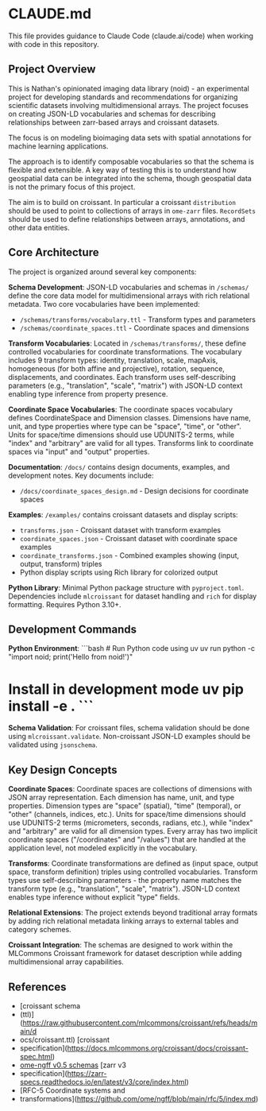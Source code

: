 # CLAUDE.md

This file provides guidance to Claude Code (claude.ai/code) when working with
code in this repository.

## Project Overview

This is Nathan's opinionated imaging data library (noid) - an experimental
project for developing standards and recommendations for organizing scientific
datasets involving multidimensional arrays. The project focuses on creating
JSON-LD vocabularies and schemas for describing relationships between zarr-based
arrays and croissant datasets.

The focus is on modeling bioimaging data sets with spatial annotations for
machine learning applications.

The approach is to identify composable vocabularies so that the schema is
flexible and extensible. A key way of testing this is to understand how
geospatial data can be integrated into the schema, though geospatial data is not
the primary focus of this project.

The aim is to build on croissant. In particular a croissant `distribution`
should be used to point to collections of arrays in `ome-zarr` files.
`RecordSets` should be used to define relationships between arrays, annotations,
and other data entities.

## Core Architecture

The project is organized around several key components:

**Schema Development**: JSON-LD vocabularies and schemas in `/schemas/`
define the core data model for multidimensional arrays with rich relational
metadata. Two core vocabularies have been implemented:
- `/schemas/transforms/vocabulary.ttl` - Transform types and parameters
- `/schemas/coordinate_spaces.ttl` - Coordinate spaces and dimensions

**Transform Vocabularies**: Located in `/schemas/transforms/`, these define
controlled vocabularies for coordinate transformations. The vocabulary includes
9 transform types: identity, translation, scale, mapAxis, homogeneous (for both
affine and projective), rotation, sequence, displacements, and coordinates.
Each transform uses self-describing parameters (e.g., "translation", "scale",
"matrix") with JSON-LD context enabling type inference from property presence.

**Coordinate Space Vocabularies**: The coordinate spaces vocabulary defines
CoordinateSpace and Dimension classes. Dimensions have name, unit, and type
properties where type can be "space", "time", or "other". Units for space/time
dimensions should use UDUNITS-2 terms, while "index" and "arbitrary" are valid
for all types. Transforms link to coordinate spaces via "input" and "output"
properties.

**Documentation**: `/docs/` contains design documents, examples, and development
notes. Key documents include:
- `/docs/coordinate_spaces_design.md` - Design decisions for coordinate spaces

**Examples**: `/examples/` contains croissant datasets and display scripts:
- `transforms.json` - Croissant dataset with transform examples
- `coordinate_spaces.json` - Croissant dataset with coordinate space examples  
- `coordinate_transforms.json` - Combined examples showing (input, output, transform) triples
- Python display scripts using Rich library for colorized output

**Python Library**: Minimal Python package structure with `pyproject.toml`.
Dependencies include `mlcroissant` for dataset handling and `rich` for display
formatting. Requires Python 3.10+.

## Development Commands

**Python Environment**: ```bash # Run Python code using uv uv run python -c
"import noid; print('Hello from noid!')"

# Install in development mode uv pip install -e . ```

**Schema Validation**: For croissant files, schema validation should be
done using `mlcroissant.validate`. Non-croissant JSON-LD examples  should be
validated using `jsonschema`.

## Key Design Concepts

**Coordinate Spaces**: Coordinate spaces are collections of dimensions with
JSON array representation. Each dimension has name, unit, and type properties.
Dimension types are "space" (spatial), "time" (temporal), or "other" 
(channels, indices, etc.). Units for space/time dimensions should use UDUNITS-2
terms (micrometers, seconds, radians, etc.), while "index" and "arbitrary" are
valid for all dimension types. Every array has two implicit coordinate spaces
("/coordinates" and "/values") that are handled at the application level, not
modeled explicitly in the vocabulary.

**Transforms**: Coordinate transformations are defined as (input space, output
space, transform definition) triples using controlled vocabularies. Transform
types use self-describing parameters - the property name matches the transform
type (e.g., "translation", "scale", "matrix"). JSON-LD context enables type
inference without explicit "type" fields.

**Relational Extensions**: The project extends beyond traditional array formats
by adding rich relational metadata linking arrays to external tables and
category schemes.

**Croissant Integration**: The schemas are designed to work within the MLCommons
Croissant framework for dataset description while adding multidimensional array
capabilities.

## References

- [croissant schema
- (ttl)](https://raw.githubusercontent.com/mlcommons/croissant/refs/heads/main/d
- ocs/croissant.ttl) [croissant
- specification](https://docs.mlcommons.org/croissant/docs/croissant-spec.html)
- [ome-ngff v0.5 schemas](https://github.com/ome/ngff/tree/v0.5/schemas) [zarr v3
- specification](https://zarr-specs.readthedocs.io/en/latest/v3/core/index.html)
- [RFC-5 Coordinate systems and
- transformations](https://github.com/ome/ngff/blob/main/rfc/5/index.md)
